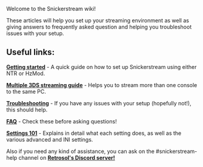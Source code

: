 Welcome to the Snickerstream wiki!

These articles will help you set up your streaming environment as well as giving answers to frequently asked question and helping you troubleshoot issues with your setup.

## Useful links:

[**Getting started**](https://github.com/RattletraPM/Snickerstream/wiki/Getting-started) - A quick guide on how to set up Snickerstream using either NTR or HzMod.

[**Multiple 3DS streaming guide**](https://github.com/RattletraPM/Snickerstream/wiki/Multiple-3DS-streaming-guide) - Helps you to stream more than one console to the same PC.

[**Troubleshooting**](https://github.com/RattletraPM/Snickerstream/wiki/Troubleshooting) - If you have any issues with your setup (hopefully not!), this should help.

[**FAQ**](https://github.com/RattletraPM/Snickerstream/wiki/FAQ) - Check these before asking questions!

[**Settings 101**](https://github.com/RattletraPM/Snickerstream/wiki/Settings-101) - Explains in detail what each setting does, as well as the various advanced and INI settings.

Also if you need any kind of assistance, you can ask on the #snickerstream-help channel on [**Retrosol's Discord server!**](https://discord.gg/Yr4yvPp)